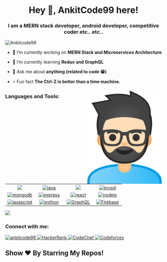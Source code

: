 <h1 align="center">Hey 👋, AnkitCode99 here! </h1>
<h3 align="center">I am a MERN stack developer, android developer, competitive coder etc.. etc.. </h3>

<p align="left"> <img src="https://komarev.com/ghpvc/?username=Ankitcode99&label=Profile%20views&color=0e75b6&style=flat" alt="Ankitcode99" /> </p>

- 🔭 I’m currently working on **MERN Stack and Microservices Architecture**

- 🌱 I’m currently learning **Redux and GraphQL**

- 💬 Ask me about **anything (related to code 😁)**

- ⚡ Fun fact **The Ctrl-Z is better than a time machine.**

<img align="right" alt="AC99" width="240" height="300" src="https://github.com/Ankitcode99/Ankitcode99/blob/main/AC99.png" />

<h3 align="left">Languages and Tools:</h3>
<table>
<tbody>
  <tr>
  	<td width="25%" align="center"><a href="https://www.w3schools.com/cpp/" target="_blank"> <img height="55px" src="https://upload.wikimedia.org/wikipedia/commons/thumb/1/18/ISO_C%2B%2B_Logo.svg/800px-ISO_C%2B%2B_Logo.svg.png"/> </a></td>
    <td width="25%" align="center"> <a href="https://www.java.com" target="_blank"> <img src="https://icon-library.com/images/icon-java/icon-java-6.jpg" alt="java" height="55px"/> </a> </td>
    <td width="25%" align="center"> <a href="https://kotlinlang.org/" target="_blank"> <img height="55px" src="https://bugfender.com/wp-content/uploads/2017/06/kotlin-featured.png"/> </a> </td>
    <td width="25%" align="center"> <a href="https://www.mysql.com/" target="_blank"> <img src="https://download.logo.wine/logo/MySQL/MySQL-Logo.wine.png" alt="mysql" height="55px"/> </a> </td>
  </tr>
  <tr>
  	<td width="25%" align="center"><a href="https://www.mongodb.com/" target="_blank"> <img src="https://1000logos.net/wp-content/uploads/2020/08/MongoDB-Logo.png" alt="mongodb" height="64px"/> </a></td>
    <td width="25%" align="center"><a href="https://expressjs.com" target="_blank"> <img src="https://d2eip9sf3oo6c2.cloudfront.net/tags/images/000/000/359/full/expressjslogo.png" alt="express" height="55px"/> </a></td>
    <td width="25%" align="center"><a href="https://reactjs.org/" target="_blank"> <img src="https://www.metaltoad.com/sites/default/files/styles/large_personal_photo_870x500_/public/2020-05/react-js-blog-header.png?itok=VbfDeSgJ" alt="react" height="55px"/> </a></td>
    <td width="25%" align="center"><a href="https://nodejs.org" target="_blank"> <img src="https://seeklogo.com/images/N/nodejs-logo-065257DE24-seeklogo.com.png" alt="nodejs" height="55px"/> </a></td>
  </tr>
  <tr>
  	<td width="25%" align="center"><a href="https://developer.mozilla.org/en-US/docs/Web/JavaScript" target="_blank"> <img src="https://upload.wikimedia.org/wikipedia/commons/thumb/6/6a/JavaScript-logo.png/480px-JavaScript-logo.png" alt="javascript" height="55px"/> </a></td>
    <td width="25%" align="center"><a href="https://www.python.org" target="_blank"> <img src="https://upload.wikimedia.org/wikipedia/commons/thumb/c/c3/Python-logo-notext.svg/768px-Python-logo-notext.svg.png" alt="python" height="55px"/> </a></td>
    <td width="25%" align="center"><a href="https://www.android.com/intl/en_in/" target="_blank"> <img src="https://sm.pcmag.com/pcmag_in/review/g/google-and/google-android-10_ca5c.png" alt="GraphQL" height="55px"/> </a></td>
    <td width="25%" align="center"><a href="https://firebase.google.com/" target="_blank"> <img src="https://firebase.google.com/images/social.png" alt="Firebase" height="55px"/> </a></td>
  </tr>
</tbody>
</table>


<img height="center" src="https://github-readme-stats-eight-theta.vercel.app/api/top-langs/?username=Ankitcode99&theme=vue-dark" />


<h3 align="left">Connect with me:</h3>
<p align="left">
<a href="https://linkedin.com/in/ankitcode99" target="blank"><img src="https://cdn.jsdelivr.net/npm/simple-icons@3.0.1/icons/linkedin.svg" alt="ankitcode99" height="30" width="40" /> </a>   <a href="https://www.hackerrank.com/AnkitCode99?hr_r=1" target="_blank"><img alt="HackerRank" width="30px" height="30px" src="https://upload.wikimedia.org/wikipedia/commons/4/40/HackerRank_Icon-1000px.png" /> </a>   <a href="https://www.codechef.com/users/ankit_ap99/"><img alt="CodeChef" width="30px" height="30px" src="https://miro.medium.com/max/416/1*1W0-bbmt4iiEpp_pPrS0VQ.png" /> </a>   <a href="https://codeforces.com/profile/AnkitCode99/"><img alt="Codeforces" width="30px" height="30px" src="https://www.ime.usp.br/~arcjr/image/codeforces.png" /> </a>
</p>

## Show ❤️ By Starring My Repos!
